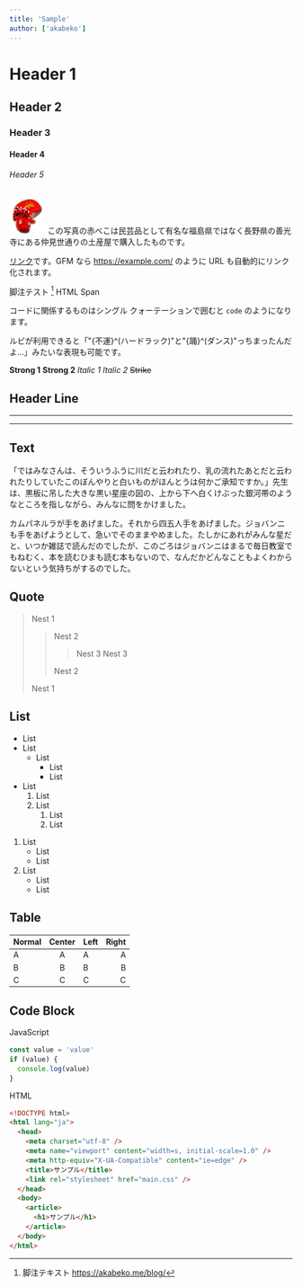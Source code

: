 ```yaml
---
title: 'Sample'
author: ['akabeko']
---
```


# Header 1

## Header 2

### Header 3

#### Header 4

###### Header 5

![アカベコ画像](akabeko.png "アカベコ") この写真の赤べこは民芸品として有名な福島県ではなく長野県の善光寺にある仲見世通りの土産屋で購入したものです。

[リンク](https://example.com/)です。GFM なら https://example.com/ のように URL も自動的にリンク化されます。

脚注テスト [^1] <span>HTML Span</span>
[^1]: 脚注テキスト https://akabeko.me/blog/

コードに関係するものはシングル クォーテーションで囲むと `code` のようになります。

ルビが利用できると「"{不運}^(ハードラック)"と"{踊}^(ダンス)"っちまったんだよ...」みたいな表現も可能です。

**Strong 1** __Strong 2__
*Italic 1* _Italic 2_
~~Strike~~

## Header Line

---
***

## Text

「ではみなさんは、そういうふうに川だと云われたり、乳の流れたあとだと云われたりしていたこのぼんやりと白いものがほんとうは何かご承知ですか。」先生は、黒板に吊した大きな黒い星座の図の、上から下へ白くけぶった銀河帯のようなところを指しながら、みんなに問をかけました。

カムパネルラが手をあげました。それから四五人手をあげました。ジョバンニも手をあげようとして、急いでそのままやめました。たしかにあれがみんな星だと、いつか雑誌で読んだのでしたが、このごろはジョバンニはまるで毎日教室でもねむく、本を読むひまも読む本もないので、なんだかどんなこともよくわからないという気持ちがするのでした。

## Quote

> Nest 1
>
> > Nest 2
> >
> > > Nest 3
> > > Nest 3
> >
> > Nest 2
>
> Nest 1

## List

- List
- List
  - List
      - List
      - List
- List
  1. List
  2. List
      1. List
      2. List

1. List
    - List
    - List
2. List
    - List
    - List

## Table

| Normal | Center | Left | Right  |
| ------ | :----: | :--- | -----: |
| A      | A      | A    | A      |
| B      | B      | B    | B      |
| C      | C      | C    | C      |

## Code Block

JavaScript

```js
const value = 'value'
if (value) {
  console.log(value)
}
```

HTML

```html
<!DOCTYPE html>
<html lang="ja">
  <head>
    <meta charset="utf-8" />
    <meta name="viewport" content="width=s, initial-scale=1.0" />
    <meta http-equiv="X-UA-Compatible" content="ie=edge" />
    <title>サンプル</title>
    <link rel="stylesheet" href="main.css" />
  </head>
  <body>
    <article>
      <h1>サンプル</h1>
    </article>
  </body>
</html>
```
